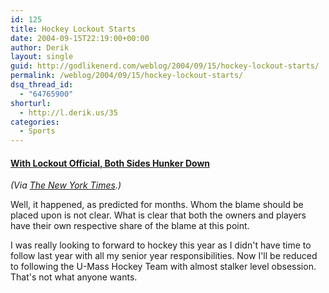 ```yaml
---
id: 125
title: Hockey Lockout Starts
date: 2004-09-15T22:19:00+00:00
author: Derik
layout: single
guid: http://godlikenerd.com/weblog/2004/09/15/hockey-lockout-starts/
permalink: /weblog/2004/09/15/hockey-lockout-starts/
dsq_thread_id:
  - "64765900"
shorturl:
  - http://l.derik.us/35
categories:
  - Sports
---
```

#### [With Lockout Official, Both Sides Hunker Down](http://www.nytimes.com/2004/09/16/sports/hockey/16hockey.html)

_(Via [The New York Times](http://nytimes.com).)_

Well, it happened, as predicted for months. Whom the blame should be placed upon is not clear. What is clear that both the owners and players have their own respective share of the blame at this point.

I was really looking to forward to hockey this year as I didn't have time to follow last year with all my senior year responsibilities. Now I'll be reduced to following the U-Mass Hockey Team with almost stalker level obsession. That's not what anyone wants.